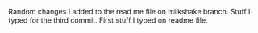 Random changes I added to the read me file on milkshake branch.
Stuff I typed for the third commit.
First stuff I typed on readme file.
